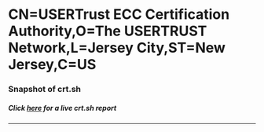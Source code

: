 # CN=USERTrust ECC Certification Authority,O=The USERTRUST Network,L=Jersey City,ST=New Jersey,C=US
### Snapshot of crt.sh
##### Click [here](https://crt.sh/?serial=FCBB67C93225154170CFE8922E716763) for a live crt.sh report

---
